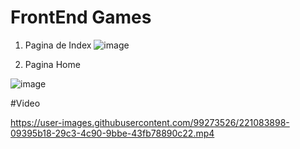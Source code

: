 # FrontEnd Games

1) Pagina de Index
![image](https://user-images.githubusercontent.com/99273526/221062153-50c72e72-bde5-4d83-aec4-e88c2a4c5d7e.png)


2) Pagina Home

![image](https://user-images.githubusercontent.com/99273526/221062276-978bbd84-651e-4f6e-b659-d9fdf326fd62.png)

#Video

https://user-images.githubusercontent.com/99273526/221083898-09395b18-29c3-4c90-9bbe-43fb78890c22.mp4

